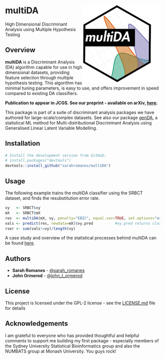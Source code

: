 multiDA <img src="man/figures/test_logo.png" align="right"  height="250" width="250"/>
======================================================

High Dimensional Discriminant Analysis using Multiple Hypothesis Testing

Overview
--------

**multiDA** is a Discriminant Analysis (DA) algorithm capable for use in high dimensional datasets, providing feature selection through multiple hypothesis testing. This algorithm has minimal tuning parameters, is easy to use, and offers improvement in speed compared to existing DA classifiers.

**Publication to appear in JCGS. See our preprint - available on arXiv, [here](https://arxiv.org/pdf/1807.01422).**

This package is part of a suite of discriminant analysis packages we have authored for large-scale/complex datasets. See also our package [genDA](http://github.com/sarahromanes/genDA), a statistical ML method for Multi-distributional Discriminant Analysis using Generalised Linear Latent Variable Modelling.

Installation
--------

```r
# Install the development version from GitHub:
# install.packages("devtools")
devtools::install_github("sarahromanes/multiDA")

```


Usage
-----

The following example trains the multiDA classifier using the SRBCT dataset, and finds the resubstitution error rate. 

```r
vy   <- SRBCT$vy
mX   <- SRBCT$mX
res  <- multiDA(mX, vy, penalty="EBIC", equal.var=TRUE, set.options="exhaustive")
vals <- predict(res, newdata=mX)$vy.pred          #vy.pred returns class labels
rser <- sum(vals!=vy)/length(vy)

```

A case study and overview of the statistical processes behind multiDA can be found [here](https://sarahromanes.github.io/multiDA/articles/multiDAvignette_caseStudy.html).

## Authors

* **Sarah Romanes**  - [@sarah_romanes](https://twitter.com/sarah_romanes)
* **John Ormerod**   - [@john_t_ormerod](https://twitter.com/john_t_ormerod)

## License

This project is licensed under the GPL-2 license - see the [LICENSE.md](LICENSE.md) file for details


## Acknowledgements

I am grateful to everyone who has provided thoughtful and helpful comments to support me building my first package - especially members of the Sydney University Statistical Bioinformatics group and also the NUMBATS group at Monash University. You guys rock!
